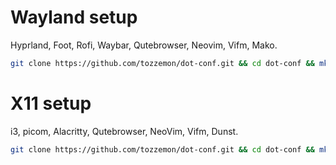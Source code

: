 # Wayland setup

Hyprland, Foot, Rofi, Waybar, Qutebrowser, Neovim, Vifm, Mako.

```bash
git clone https://github.com/tozzemon/dot-conf.git && cd dot-conf && mkdir -p ~/.config && cp -r scripts hypr foot rofi waybar qutebrowser nvim vifm mako ~/.config
```

# X11 setup

i3, picom, Alacritty, Qutebrowser, NeoVim, Vifm, Dunst.

```bash
git clone https://github.com/tozzemon/dot-conf.git && cd dot-conf && mkdir -p ~/.config && cp -r scripts picom i3 alacritty qutebrowser nvim vifm dunst ~/.config
```
